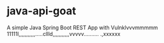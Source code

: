 # java-api-goat

A simple Java Spring Boot REST App with Vulnklvvvmmmmm
11111l,,,,,,,,,,,.....cllld,,,,,,,,,,,vvvvv..........
.,xxxxxx
